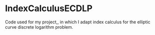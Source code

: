 # IndexCalculusECDLP
Code used for my project,, in which I adapt index calculus for the elliptic curve discrete logarithm problem.
